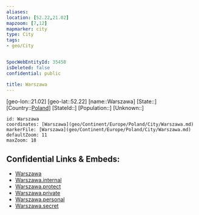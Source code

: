 ```yaml
---
aliases: 
location: [52.22,21.02]
mapzoom: [7,12] 
mapmarker: city 
type: City
tags:
- geo/City


SpocWebEntityId: 35458
isDeleted: false
confidential: public

title: Warszawa
---
```

[geo-lon::21.02]
[geo-lat::52.22]
[name::Warszawa]
[State::]
[Country::[Poland](geo/Continent/Europe/Poland.md)]
[StateId::]
[Population::]
[Unknown::]


```leaflet
id: Warszawa
coordinates: [Warszawa](geo/Continent/Europe/Poland/City/Warszawa.md)
markerFile: [Warszawa](geo/Continent/Europe/Poland/City/Warszawa.md)
defaultZoom: 11 
maxZoom: 18
```


## Confidential Links & Embeds: 
- [Warszawa](../../../../../../_public/geo/Continent/Europe/Poland/City/Warszawa.md) 
- [Warszawa.internal](../../../../../../_internal/geo/Continent/Europe/Poland/City/Warszawa.internal.md) 
- [Warszawa.protect](../../../../../../_protect/geo/Continent/Europe/Poland/City/Warszawa.protect.md) 
- [Warszawa.private](../../../../../../_private/geo/Continent/Europe/Poland/City/Warszawa.private.md) 
- [Warszawa.personal](../../../../../../_personal/geo/Continent/Europe/Poland/City/Warszawa.personal.md) 
- [Warszawa.secret](../../../../../../_secret/geo/Continent/Europe/Poland/City/Warszawa.secret.md) 
